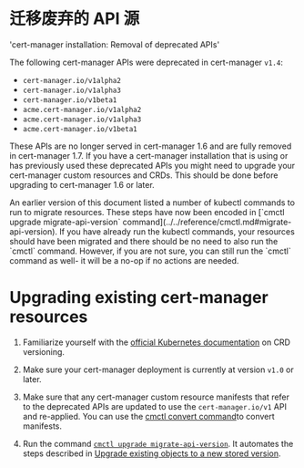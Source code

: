 # 迁移废弃的 API 源

'cert-manager installation: Removal of deprecated APIs'

The following cert-manager APIs were deprecated in cert-manager `v1.4`:

- `cert-manager.io/v1alpha2`
- `cert-manager.io/v1alpha3`
- `cert-manager.io/v1beta1`
- `acme.cert-manager.io/v1alpha2`
- `acme.cert-manager.io/v1alpha3`
- `acme.cert-manager.io/v1beta1`

These APIs are no longer served in cert-manager 1.6 and are fully removed in cert-manager 1.7. If you have a cert-manager installation that is using or has previously used these deprecated APIs you might need to upgrade your cert-manager custom resources and CRDs. This should be done before upgrading to cert-manager 1.6 or later.

<div className="alert">
An earlier version of this document listed a number of kubectl commands to run to migrate resources. These steps have now been encoded in [`cmctl upgrade migrate-api-version` command](../../reference/cmctl.md#migrate-api-version). If you have already run the kubectl commands, your resources should have been migrated and there should be no need to also run the `cmctl` command. However, if you are not sure, you can still run the `cmctl` command as well- it will be a no-op if no actions are needed.
</div>

# Upgrading existing cert-manager resources

1. Familiarize yourself with the [official Kubernetes documentation](https://kubernetes.io/docs/tasks/extend-kubernetes/custom-resources/custom-resource-definition-versioning/#writing-reading-and-updating-versioned-customresourcedefinition-objects) on CRD versioning.

2. Make sure your cert-manager deployment is currently at version `v1.0` or later.

3. Make sure that any cert-manager custom resource manifests that refer to the deprecated APIs are updated to use the `cert-manager.io/v1` API and re-applied. You can use the [cmctl convert command](../../reference/cmctl.md#convert)to convert manifests.

4. Run the command [`cmctl upgrade migrate-api-version`](../../reference/cmctl.md#migrate-api-version). It automates the steps described in [Upgrade existing objects to a new stored version](https://kubernetes.io/docs/tasks/extend-kubernetes/custom-resources/custom-resource-definition-versioning/#upgrade-existing-objects-to-a-new-stored-version).
